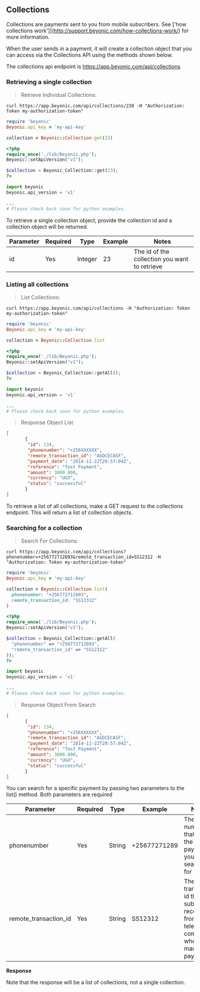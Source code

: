 ## Collections

Collections are payments sent to you from mobile subscribers. See ['how collections work']](http://support.beyonic.com/how-collections-work/) for more information.

When the user sends in a payment, it will create a collection object that you can access via the Collections API using the methods shown below.

The collections api endpoint is https://app.beyonic.com/api/collections

### Retrieving a single collection

> Retrieve Individual Collections:

```shell
curl https://app.beyonic.com/api/collections/230 -H "Authorization: Token my-authorization-token"
```

```ruby
require 'beyonic'
Beyonic.api_key = 'my-api-key'

collection = Beyonic::Collection.get(23)
```

```php
<?php
require_once('./lib/Beyonic.php');
Beyonic::setApiVersion("v1");

$collection = Beyonic_Collection::get(23);
?>
```

```python
import beyonic
beyonic.api_version = 'v1'

...
# Please check back soon for python examples.
```

To retrieve a single collection object, provide the collection id and a collection object will be returned.

Parameter | Required | Type | Example | Notes
--------- | -------- | ---- | ------- | -----
id | Yes | Integer | 23 | The id of the collection you want to retrieve

### Listing all collections

> List Collections:

```shell
curl https://app.beyonic.com/api/collections -H "Authorization: Token my-authorization-token"
```

```ruby
require 'beyonic'
Beyonic.api_key = 'my-api-key'

collection = Beyonic::Collection.list
```

```php
<?php
require_once('./lib/Beyonic.php');
Beyonic::setApiVersion("v1");

$collection = Beyonic_Collection::getAll();
?>
```

```python
import beyonic
beyonic.api_version = 'v1'

...
# Please check back soon for python examples.
```

> Response Object List

```json
[
       {
        "id": 134,
        "phonenumber": "+256XXXXXX",
        "remote_transaction_id": "ASDCECASF",
        "payment_date": "2014-11-22T20:57:04Z",
        "reference": "Test Payment",
        "amount": 3000.000,
        "currency": "UGX",
        "status": "successful"
       }
]
```

To retrieve a list of all collections, make a GET request to the collections endpoint. This will return a list of collection objects.

### Searching for a collection

> Search For Collections:

```shell
curl https://app.beyonic.com/api/collections?phonenumber=+256772712893&remote_transaction_id=SS12312 -H "Authorization: Token my-authorization-token"
```

```ruby
require 'beyonic'
Beyonic.api_key = 'my-api-key'

collection = Beyonic::Collection.list(
  phonenumber: "+256772712893",
  remote_transaction_id: "SS12312"
)
```

```php
<?php
require_once('./lib/Beyonic.php');
Beyonic::setApiVersion("v1");

$collection = Beyonic_Collection::getAll(
  "phonenumber" => "+256772712893",
  "remote_transaction_id" => "SS12312"
));
?>
```

```python
import beyonic
beyonic.api_version = 'v1'

...
# Please check back soon for python examples.
```

> Response Object From Search

```json
[
       {
        "id": 134,
        "phonenumber": "+256XXXXXX",
        "remote_transaction_id": "ASDCECASF",
        "payment_date": "2014-11-22T20:57:04Z",
        "reference": "Test Payment",
        "amount": 3000.000,
        "currency": "UGX",
        "status": "successful"
       }
]
```

You can search for a specific payment by passing two parameters to the list() method. Both parameters are required

Parameter | Required | Type | Example | Notes
--------- | -------- | ---- | ------- | -----
phonenumber | Yes | String | +25677271289 | The phone number that sent the payment you are searching for
remote_transaction_id | Yes | String | SS12312 | The transaction id that the subscriber received from the telecom company when they made that payment

**Response**

Note that the response will be a list of collections, not a single collection.
